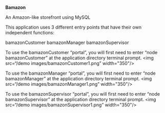 **Bamazon**

An Amazon-like storefront using MySQL

This application uses 3 different entry points that have their own independent functions:

bamazonCustomer
bamazonManager
bamazonSupervisor


To use the bamazonCustomer “portal”, you will first need to enter “node bamazonCustomer” at the application directory terminal prompt. 
<img src=“/demo images/bamazonCustomer1.png” width="350"/>

To use the bamazonManager “portal”, you will first need to enter “node bamazonManager” at the application directory terminal prompt. 
<img src=“/demo images/bamazonManager1.png” width="350"/>

To use the bamazonSupervisor “portal”, you will first need to enter “node bamazonSupervisor” at the application directory terminal prompt. 
<img src=“/demo images/bamazonSupervisor1.png” width="350"/>